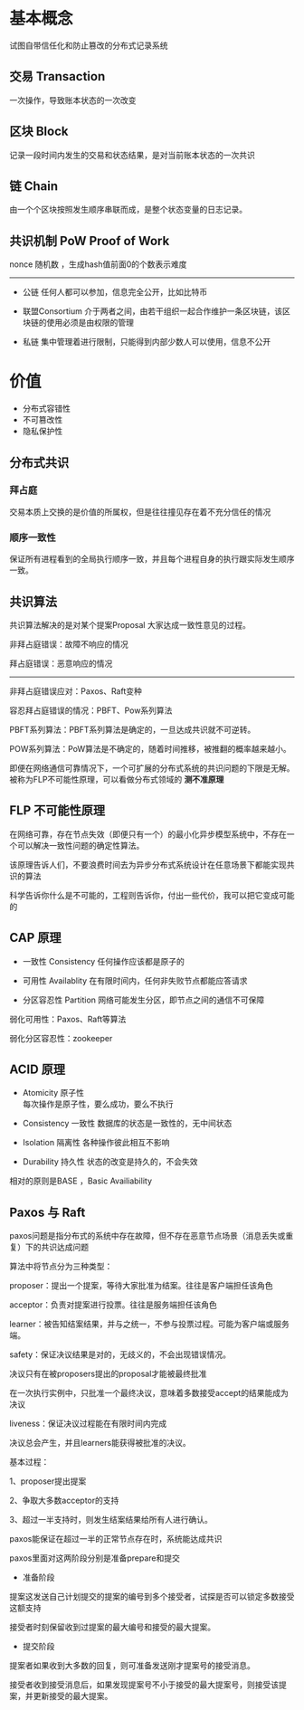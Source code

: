 
# 基本概念

试图自带信任化和防止篡改的分布式记录系统

## 交易 Transaction
一次操作，导致账本状态的一次改变

## 区块 Block
记录一段时间内发生的交易和状态结果，是对当前账本状态的一次共识

## 链 Chain
由一个个区块按照发生顺序串联而成，是整个状态变量的日志记录。



## 共识机制 PoW  Proof of Work

nonce 随机数 ，生成hash值前面0的个数表示难度

---

- 公链
任何人都可以参加，信息完全公开，比如比特币

- 联盟Consortium
介于两者之间，由若干组织一起合作维护一条区块链，该区块链的使用必须是由权限的管理

- 私链
集中管理着进行限制，只能得到内部少数人可以使用，信息不公开


# 价值
- 分布式容错性
- 不可篡改性
- 隐私保护性



## 分布式共识

### 拜占庭


交易本质上交换的是价值的所属权，但是往往撞见存在着不充分信任的情况


###  顺序一致性 
保证所有进程看到的全局执行顺序一致，并且每个进程自身的执行跟实际发生顺序一致。


## 共识算法

共识算法解决的是对某个提案Proposal 大家达成一致性意见的过程。

非拜占庭错误：故障不响应的情况

拜占庭错误：恶意响应的情况

---


非拜占庭错误应对：Paxos、Raft变种

容忍拜占庭错误的情况：PBFT、Pow系列算法

PBFT系列算法：PBFT系列算法是确定的，一旦达成共识就不可逆转。

POW系列算法：PoW算法是不确定的，随着时间推移，被推翻的概率越来越小。


即便在网络通信可靠情况下，一个可扩展的分布式系统的共识问题的下限是无解。被称为FLP不可能性原理，可以看做分布式领域的 **测不准原理**


## FLP 不可能性原理

在网络可靠，存在节点失效（即便只有一个）的最小化异步模型系统中，不存在一个可以解决一致性问题的确定性算法。

该原理告诉人们，不要浪费时间去为异步分布式系统设计在任意场景下都能实现共识的算法

科学告诉你什么是不可能的，工程则告诉你，付出一些代价，我可以把它变成可能的


## CAP 原理 

- 一致性 Consistency
任何操作应该都是原子的

- 可用性 Availablity
在有限时间内，任何非失败节点都能应答请求

- 分区容忍性 Partition
网络可能发生分区，即节点之间的通信不可保障


弱化可用性：Paxos、Raft等算法

弱化分区容忍性：zookeeper


## ACID 原理

- Atomicity 原子性  
每次操作是原子性，要么成功，要么不执行

- Consistency  一致性
数据库的状态是一致性的，无中间状态

- Isolation 隔离性
各种操作彼此相互不影响

- Durability 持久性
状态的改变是持久的，不会失效

相对的原则是BASE ，Basic Availiability 


## Paxos 与 Raft

paxos问题是指分布式的系统中存在故障，但不存在恶意节点场景（消息丢失或重复）下的共识达成问题

算法中将节点分为三种类型：

proposer：提出一个提案，等待大家批准为结案。往往是客户端担任该角色

acceptor：负责对提案进行投票。往往是服务端担任该角色

learner：被告知结案结果，并与之统一，不参与投票过程。可能为客户端或服务端。

safety：保证决议结果是对的，无歧义的，不会出现错误情况。

决议只有在被proposers提出的proposal才能被最终批准

在一次执行实例中，只批准一个最终决议，意味着多数接受accept的结果能成为决议

liveness：保证决议过程能在有限时间内完成

决议总会产生，并且learners能获得被批准的决议。


基本过程：

1、proposer提出提案

2、争取大多数acceptor的支持

3、超过一半支持时，则发生结案结果给所有人进行确认。

paxos能保证在超过一半的正常节点存在时，系统能达成共识


paxos里面对这两阶段分别是准备prepare和提交

- 准备阶段

提案这发送自己计划提交的提案的编号到多个接受者，试探是否可以锁定多数接受这额支持

接受者时刻保留收到过提案的最大编号和接受的最大提案。

- 提交阶段

提案者如果收到大多数的回复，则可准备发送刚才提案号的接受消息。

接受者收到接受消息后，如果发现提案号不小于接受的最大提案号，则接受该提案，并更新接受的最大提案。


